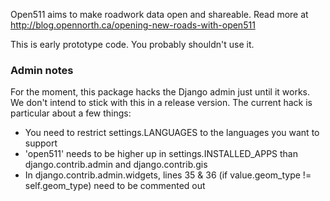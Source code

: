Open511 aims to make roadwork data open and shareable. Read more at http://blog.opennorth.ca/opening-new-roads-with-open511

This is early prototype code. You probably shouldn't use it.

### Admin notes

For the moment, this package hacks the Django admin just until it works. We don't intend to stick with this in a release version. The current hack is particular about a few things:

* You need to restrict settings.LANGUAGES to the languages you want to support
* 'open511' needs to be higher up in settings.INSTALLED_APPS than django.contrib.admin and django.contrib.gis
* In django.contrib.admin.widgets, lines 35 & 36 (if value.geom_type != self.geom_type) need to be commented out